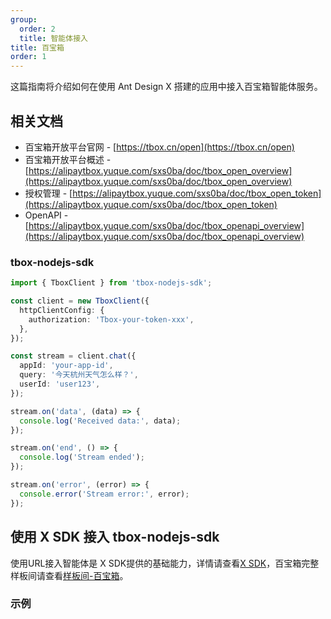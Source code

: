 ```yaml
---
group:
  order: 2
  title: 智能体接入
title: 百宝箱
order: 1
---
```


这篇指南将介绍如何在使用 Ant Design X 搭建的应用中接入百宝箱智能体服务。

## 相关文档

- 百宝箱开放平台官网 - [https://tbox.cn/open](https://tbox.cn/open)
- 百宝箱开放平台概述 - [https://alipaytbox.yuque.com/sxs0ba/doc/tbox_open_overview](https://alipaytbox.yuque.com/sxs0ba/doc/tbox_open_overview)
- 授权管理 - [https://alipaytbox.yuque.com/sxs0ba/doc/tbox_open_token](https://alipaytbox.yuque.com/sxs0ba/doc/tbox_open_token)
- OpenAPI - [https://alipaytbox.yuque.com/sxs0ba/doc/tbox_openapi_overview](https://alipaytbox.yuque.com/sxs0ba/doc/tbox_openapi_overview)

### tbox-nodejs-sdk

```ts
import { TboxClient } from 'tbox-nodejs-sdk';

const client = new TboxClient({
  httpClientConfig: {
    authorization: 'Tbox-your-token-xxx',
  },
});

const stream = client.chat({
  appId: 'your-app-id',
  query: '今天杭州天气怎么样？',
  userId: 'user123',
});

stream.on('data', (data) => {
  console.log('Received data:', data);
});

stream.on('end', () => {
  console.log('Stream ended');
});

stream.on('error', (error) => {
  console.error('Stream error:', error);
});
```

## 使用 X SDK 接入 tbox-nodejs-sdk

使用URL接入智能体是 X SDK提供的基础能力，详情请查看[X SDK](/x-sdks/introduce-cn)，百宝箱完整样板间请查看[样板间-百宝箱](/docs/playground/agent-tbox-cn)。

### 示例

<code src="./demo/tbox.tsx" title="使用X SDK接入"></code>
